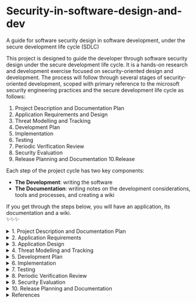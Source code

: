 # Security-in-software-design-and-dev
A guide for software security design in software development, under the secure development life cycle (SDLC)

This project is designed to guide the developer through software security design under the secure development life cycle. It is a hands-on research and development exercise focused on security-oriented design and development. The process will follow through several stages of security-oriented development, scoped with primary reference to the microsoft security engineering practices and the secure development life cycle as follows:
1. Project Description and Documentation Plan 
2. Application Requirements and Design 
3. Threat Modelling and Tracking
4. Development Plan
5. Implementation
6. Testing
7. Periodic Verification Review
8. Security Evaluation
9. Release Planning and Documentation
10.Release

Each step of the project cycle has two key components:
- **The Development**: writing the software
- **The Documentation**: writing notes on the development considerations, tools and processes, and creating a wiki 

If you get through the steps below, you will have an application, its documentation and a wiki.
</br>
✨✨✨</br>


<details><summary>1. Project Description and Documentation Plan</summary>
<p>
           
...

</p>
</details>

<details><summary>2. Application Requirements </summary>
<p>
           
...

</p>
</details>

<details><summary>3. Application Design </summary>
<p>
           
...

</p>
</details>

<details><summary>4. Threat Modelling and Tracking</summary>
<p>
           
...

</p>
</details>

<details><summary>5. Development Plan</summary>
<p>
           
...

</p>
</details>

<details><summary>6. Implementation</summary>
<p>
           
...

</p>
</details>

<details><summary>7. Testing</summary>
<p>
           
...

</p>
</details>

<details><summary>8. Periodic Verification Review</summary>
<p>
           
...

</p>
</details>

<details><summary>9. Security Evaluation</summary>
<p>
           
...

</p>
</details>

<details><summary>10. Release Planning and Documentation</summary>
<p>
           
...

</p>
</details>
<details><summary>References </summary>
<p>
           
- Microsoft SDL (https://www.microsoft.com/en-us/securityengineering/sdl/practices)
- OWASP top ten proactive controls (https://owasp.org/www-project-proactive-controls/) 
           
</p>
</details>
